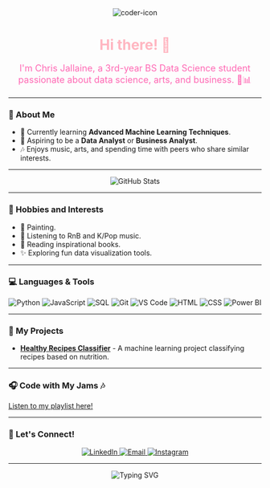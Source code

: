 <div align="center">
  <img src="https://i.ibb.co/30vMvjQ/Header.png" alt="coder-icon"/>
  <h1 align="center" style="color:#FFB6C1;">Hi there! 💖</h1>
  <p style="font-size:18px;color:#FF69B4;">
    I'm Chris Jallaine, a 3rd-year BS Data Science student passionate about data science, arts, and business. 🎨📊
  </p>
</div>

---

### 🌸 About Me
- 🌱 Currently learning **Advanced Machine Learning Techniques**.
- 💼 Aspiring to be a **Data Analyst** or **Business Analyst**.
- 🎶 Enjoys music, arts, and spending time with peers who share similar interests.

---

<div align="center">
  <img src="https://github-readme-stats.vercel.app/api?username=chrisjallaine&show_icons=true&theme=tokyonight" alt="GitHub Stats" />
</div>

---

### 💖 Hobbies and Interests
- 🎨 Painting.
- 🎵 Listening to RnB and K/Pop music.
- 📖 Reading inspirational books.
- ✨ Exploring fun data visualization tools.

---

### 💻 Languages & Tools
<div align="center">
  <img src="https://img.icons8.com/color/48/null/python--v1.png" alt="Python" />
  <img src="https://img.icons8.com/color/48/null/javascript--v1.png" alt="JavaScript" />
  <img src="https://img.icons8.com/color/48/null/sql.png" alt="SQL" />
  <img src="https://img.icons8.com/color/48/null/git.png" alt="Git" />
  <img src="https://img.icons8.com/color/48/null/visual-studio-code-2019.png" alt="VS Code" />
  <img src="https://img.icons8.com/color/48/null/html-5.png" alt="HTML" />
  <img src="https://img.icons8.com/color/48/null/css3.png" alt="CSS" />
  <img src="https://img.icons8.com/color/48/null/power-bi.png" alt="Power BI" />
</div>

---
### 🌸 My Projects
- [**Healthy Recipes Classifier**](#) - A machine learning project classifying recipes based on nutrition.
---

### 🎧 Code with My Jams 🎶
[Listen to my playlist here!](https://open.spotify.com/playlist/0limwyQpFvUUYY0f5qgdLH?si=16ad1e65f5ae45c4)

---

### 📲 Let's Connect!
<div align="center">
  <a href="https://ph.linkedin.com/in/chrisjallainemugot">
    <img src="https://img.icons8.com/ios/50/null/linkedin.png" alt="LinkedIn" />
  </a>
  <a href="mailto:chrisjallaine.mugot@1.ustp.edu.ph">
    <img src="https://img.icons8.com/ios/50/null/email.png" alt="Email" />
  </a>
  <a href="https://www.instagram.com/chaiisua/">
    <img src="https://img.icons8.com/ios/50/null/instagram-new.png" alt="Instagram" />
  </a>
</div>


---

<div align="center">
  <img src="https://readme-typing-svg.demolab.com?font=Nunito&size=22&pause=1000&color=FF69B4&width=435&lines=Embracing+the+journey+of+learning+and+discovery.+%F0%9F%92%99" alt="Typing SVG" />
</div>

